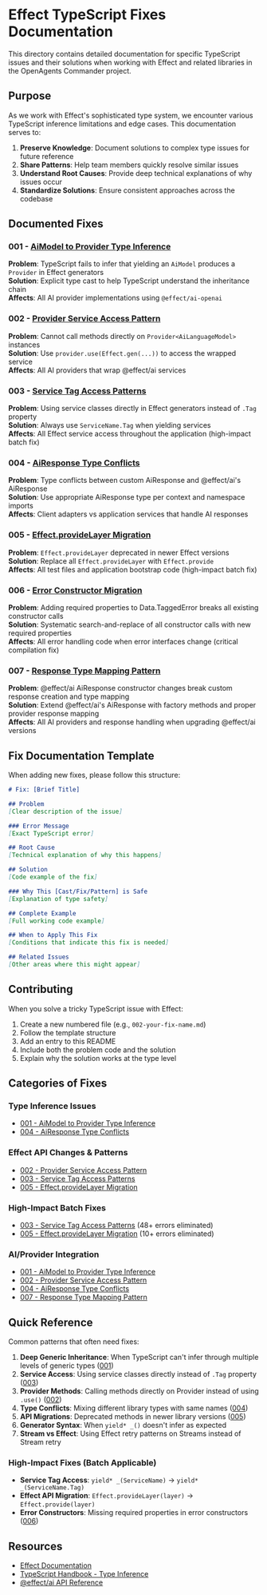 # Effect TypeScript Fixes Documentation

This directory contains detailed documentation for specific TypeScript issues and their solutions when working with Effect and related libraries in the OpenAgents Commander project.

## Purpose

As we work with Effect's sophisticated type system, we encounter various TypeScript inference limitations and edge cases. This documentation serves to:

1. **Preserve Knowledge**: Document solutions to complex type issues for future reference
2. **Share Patterns**: Help team members quickly resolve similar issues
3. **Understand Root Causes**: Provide deep technical explanations of why issues occur
4. **Standardize Solutions**: Ensure consistent approaches across the codebase

## Documented Fixes

### 001 - [AiModel to Provider Type Inference](./001-aimodel-provider-type-inference.md)
**Problem**: TypeScript fails to infer that yielding an `AiModel` produces a `Provider` in Effect generators  
**Solution**: Explicit type cast to help TypeScript understand the inheritance chain  
**Affects**: All AI provider implementations using `@effect/ai-openai`

### 002 - [Provider Service Access Pattern](./002-provider-service-access-pattern.md)
**Problem**: Cannot call methods directly on `Provider<AiLanguageModel>` instances  
**Solution**: Use `provider.use(Effect.gen(...))` to access the wrapped service  
**Affects**: All AI providers that wrap @effect/ai services

### 003 - [Service Tag Access Patterns](./003-service-tag-access-patterns.md)  
**Problem**: Using service classes directly in Effect generators instead of `.Tag` property  
**Solution**: Always use `ServiceName.Tag` when yielding services  
**Affects**: All Effect service access throughout the application (high-impact batch fix)

### 004 - [AiResponse Type Conflicts](./004-airesponse-type-conflicts.md)
**Problem**: Type conflicts between custom AiResponse and @effect/ai's AiResponse  
**Solution**: Use appropriate AiResponse type per context and namespace imports  
**Affects**: Client adapters vs application services that handle AI responses

### 005 - [Effect.provideLayer Migration](./005-effect-providelayer-migration.md)
**Problem**: `Effect.provideLayer` deprecated in newer Effect versions  
**Solution**: Replace all `Effect.provideLayer` with `Effect.provide`  
**Affects**: All test files and application bootstrap code (high-impact batch fix)

### 006 - [Error Constructor Migration](./006-error-constructor-migration.md)
**Problem**: Adding required properties to Data.TaggedError breaks all existing constructor calls  
**Solution**: Systematic search-and-replace of all constructor calls with new required properties  
**Affects**: All error handling code when error interfaces change (critical compilation fix)

### 007 - [Response Type Mapping Pattern](./007-response-type-mapping-pattern.md)
**Problem**: @effect/ai AiResponse constructor changes break custom response creation and type mapping  
**Solution**: Extend @effect/ai's AiResponse with factory methods and proper provider response mapping  
**Affects**: All AI providers and response handling when upgrading @effect/ai versions

## Fix Documentation Template

When adding new fixes, please follow this structure:

```markdown
# Fix: [Brief Title]

## Problem
[Clear description of the issue]

### Error Message
[Exact TypeScript error]

## Root Cause
[Technical explanation of why this happens]

## Solution
[Code example of the fix]

### Why This [Cast/Fix/Pattern] is Safe
[Explanation of type safety]

## Complete Example
[Full working code example]

## When to Apply This Fix
[Conditions that indicate this fix is needed]

## Related Issues
[Other areas where this might appear]
```

## Contributing

When you solve a tricky TypeScript issue with Effect:

1. Create a new numbered file (e.g., `002-your-fix-name.md`)
2. Follow the template structure
3. Add an entry to this README
4. Include both the problem code and the solution
5. Explain why the solution works at the type level

## Categories of Fixes

### Type Inference Issues
- [001 - AiModel to Provider Type Inference](./001-aimodel-provider-type-inference.md)
- [004 - AiResponse Type Conflicts](./004-airesponse-type-conflicts.md)

### Effect API Changes & Patterns
- [002 - Provider Service Access Pattern](./002-provider-service-access-pattern.md)
- [003 - Service Tag Access Patterns](./003-service-tag-access-patterns.md)
- [005 - Effect.provideLayer Migration](./005-effect-providelayer-migration.md)

### High-Impact Batch Fixes
- [003 - Service Tag Access Patterns](./003-service-tag-access-patterns.md) (48+ errors eliminated)
- [005 - Effect.provideLayer Migration](./005-effect-providelayer-migration.md) (10+ errors eliminated)

### AI/Provider Integration
- [001 - AiModel to Provider Type Inference](./001-aimodel-provider-type-inference.md)
- [002 - Provider Service Access Pattern](./002-provider-service-access-pattern.md)
- [004 - AiResponse Type Conflicts](./004-airesponse-type-conflicts.md)
- [007 - Response Type Mapping Pattern](./007-response-type-mapping-pattern.md)

## Quick Reference

Common patterns that often need fixes:

1. **Deep Generic Inheritance**: When TypeScript can't infer through multiple levels of generic types ([001](./001-aimodel-provider-type-inference.md))
2. **Service Access**: Using service classes directly instead of `.Tag` property ([003](./003-service-tag-access-patterns.md))
3. **Provider Methods**: Calling methods directly on Provider instead of using `.use()` ([002](./002-provider-service-access-pattern.md))
4. **Type Conflicts**: Mixing different library types with same names ([004](./004-airesponse-type-conflicts.md))
5. **API Migrations**: Deprecated methods in newer library versions ([005](./005-effect-providelayer-migration.md))
6. **Generator Syntax**: When `yield* _()` doesn't infer as expected
7. **Stream vs Effect**: Using Effect retry patterns on Streams instead of Stream retry

### High-Impact Fixes (Batch Applicable)
- **Service Tag Access**: `yield* _(ServiceName)` → `yield* _(ServiceName.Tag)` 
- **Effect API Migration**: `Effect.provideLayer(layer)` → `Effect.provide(layer)`
- **Error Constructors**: Missing required properties in error constructors ([006](./006-error-constructor-migration.md))

## Resources

- [Effect Documentation](https://effect.website/docs)
- [TypeScript Handbook - Type Inference](https://www.typescriptlang.org/docs/handbook/type-inference.html)
- [@effect/ai API Reference](https://effect-ts.github.io/effect/docs/ai)